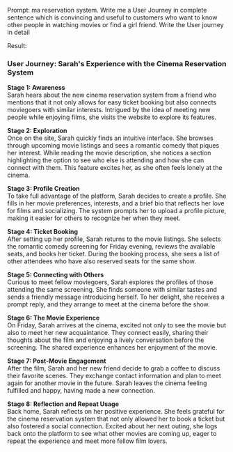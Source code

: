Prompt:
ma reservation system. Write me a User Journey in complete sentence which is convincing and useful to customers who want to know other people in watching movies or find a girl friend. Write the User journey in detail

Result:
### User Journey: Sarah's Experience with the Cinema Reservation System

**Stage 1: Awareness**  
Sarah hears about the new cinema reservation system from a friend who mentions that it not only allows for easy ticket booking but also connects moviegoers with similar interests. Intrigued by the idea of meeting new people while enjoying films, she visits the website to explore its features.

**Stage 2: Exploration**  
Once on the site, Sarah quickly finds an intuitive interface. She browses through upcoming movie listings and sees a romantic comedy that piques her interest. While reading the movie description, she notices a section highlighting the option to see who else is attending and how she can connect with them. This feature excites her, as she often feels lonely at the cinema.

**Stage 3: Profile Creation**  
To take full advantage of the platform, Sarah decides to create a profile. She fills in her movie preferences, interests, and a brief bio that reflects her love for films and socializing. The system prompts her to upload a profile picture, making it easier for others to recognize her when they meet.

**Stage 4: Ticket Booking**  
After setting up her profile, Sarah returns to the movie listings. She selects the romantic comedy screening for Friday evening, reviews the available seats, and books her ticket. During the booking process, she sees a list of other attendees who have also reserved seats for the same show.

**Stage 5: Connecting with Others**  
Curious to meet fellow moviegoers, Sarah explores the profiles of those attending the same screening. She finds someone with similar tastes and sends a friendly message introducing herself. To her delight, she receives a prompt reply, and they arrange to meet at the cinema before the show.

**Stage 6: The Movie Experience**  
On Friday, Sarah arrives at the cinema, excited not only to see the movie but also to meet her new acquaintance. They connect easily, sharing their thoughts about the film and enjoying a lively conversation before the screening. The shared experience enhances her enjoyment of the movie.

**Stage 7: Post-Movie Engagement**  
After the film, Sarah and her new friend decide to grab a coffee to discuss their favorite scenes. They exchange contact information and plan to meet again for another movie in the future. Sarah leaves the cinema feeling fulfilled and happy, having made a new connection.

**Stage 8: Reflection and Repeat Usage**  
Back home, Sarah reflects on her positive experience. She feels grateful for the cinema reservation system that not only allowed her to book a ticket but also fostered a social connection. Excited about her next outing, she logs back onto the platform to see what other movies are coming up, eager to repeat the experience and meet more fellow film lovers.
